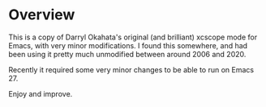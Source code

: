 # Overview

This is a copy of Darryl Okahata's original (and brilliant) xcscope mode for
Emacs, with very minor modifications.  I found this somewhere, and had been
using it pretty much unmodified between around 2006 and 2020.

Recently it required some very minor changes to be able to run on Emacs 27.

Enjoy and improve.
